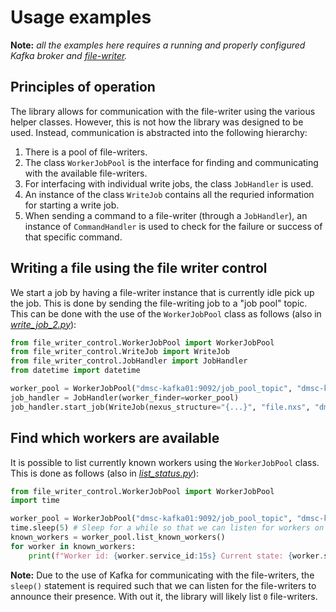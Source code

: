 # Usage examples


**Note:** _all the examples here requires a running and properly configured Kafka broker and [file-writer](https://github.com/ess-dmsc/kafka-to-nexus)._

## Principles of operation

The library allows for communication with the file-writer using the various helper classes. However, this is not how the library was designed to be used. Instead, communication is abstracted into the following hierarchy:

1. There is a pool of file-writers.
2. The class `WorkerJobPool` is the interface for finding and communicating with the available file-writers.
3. For interfacing with individual write jobs, the class `JobHandler` is used.
4. An instance of the class `WriteJob` contains all the requried information for starting a write job.
5. When sending a command to a file-writer (through a `JobHandler`), an instance of `CommandHandler` is used to check for the failure or success of that specific command.

## Writing a file using the file writer control

We start a job by having a file-writer instance that is currently idle pick up the job. This is done by sending the file-writing job to a "job pool" topic. This can be done with the use of the `WorkerJobPool` class as follows (also in [*write_job_2.py*](write_job.py)):

```python
from file_writer_control.WorkerJobPool import WorkerJobPool
from file_writer_control.WriteJob import WriteJob
from file_writer_control.JobHandler import JobHandler
from datetime import datetime

worker_pool = WorkerJobPool("dmsc-kafka01:9092/job_pool_topic", "dmsc-kafka01:9092/command_topic")
job_handler = JobHandler(worker_finder=worker_pool)
job_handler.start_job(WriteJob(nexus_structure="{...}", "file.nxs", "dmsc-kafka01:9092", datetime.now()))
```

## Find which workers are available

It is possible to list currently known workers using the `WorkerJobPool` class. This is done as follows (also in [*list_status.py*](list_workers.py)):

```python
from file_writer_control.WorkerJobPool import WorkerJobPool
import time

worker_pool = WorkerJobPool("dmsc-kafka01:9092/job_pool_topic", "dmsc-kafka01:9092/command_topic")
time.sleep(5) # Sleep for a while so that we can listen for workers on the topic
known_workers = worker_pool.list_known_workers()
for worker in known_workers:
    print(f"Worker id: {worker.service_id:15s} Current state: {worker.state}")
```

**Note:** Due to the use of Kafka for communicating with the file-writers, the `sleep()` statement is required such that we can listen for the file-writers to announce their presence. With out it, the library will likely list `0` file-writers.
